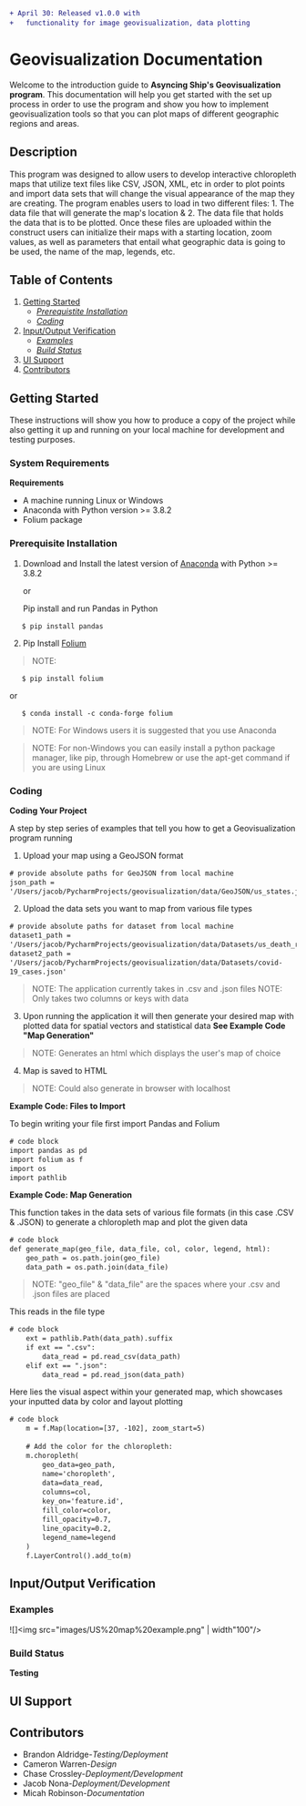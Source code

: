 ```diff
+ April 30: Released v1.0.0 with
+   functionality for image geovisualization, data plotting   
```

# Geovisualization Documentation
Welcome to the introduction guide to **Asyncing Ship's Geovisualization program**. This documentation will help you get started with the set up process in order to use the program and show you how to implement geovisualization tools so that you can plot maps of different geographic regions and areas.


## Description
This program was designed to allow users to develop interactive chloropleth maps that utilize text files like CSV, JSON, XML, etc in order to plot points and import data sets that will change the visual appearance of the map they are creating. The program enables users to load in two different files: 1. The data file that will generate the map's location & 2. The data file that holds the data that is to be plotted. Once these files are uploaded within the construct users can initialize their maps with a starting location, zoom values, as well as parameters that entail what geographic data is going to be used, the name of the map, legends, etc.


## Table of Contents
1. [Getting Started](https://github.com/Daechathon/EGR400-Geovisualization/blob/Documentation/README.md#getting-started)
   - [*Prerequistite Installation*](https://github.com/Daechathon/EGR400-Geovisualization/blob/Documentation/README.md#prerequisite-installation)
   - [*Coding*](https://github.com/Daechathon/EGR400-Geovisualization/blob/Documentation/README.md#coding)
2. [Input/Output Verification](https://github.com/Daechathon/EGR400-Geovisualization/blob/Documentation/README.md#inputoutput-verification)
   - [*Examples*](https://github.com/Daechathon/EGR400-Geovisualization/blob/Documentation/README.md#examples)
   - [*Build Status*](https://github.com/Daechathon/EGR400-Geovisualization/blob/Documentation/README.md#build-status)
3. [UI Support](https://github.com/Daechathon/EGR400-Geovisualization/blob/Documentation/README.md#ui-support)
4. [Contributors](https://github.com/Daechathon/EGR400-Geovisualization/blob/Documentation/README.md#contributors)


## Getting Started
These instructions will show you how to produce a copy of the project while also getting it up and running on your local machine for development and testing purposes.

### System Requirements 

__Requirements__

* A machine running Linux or Windows
* Anaconda with Python version >= 3.8.2
* Folium package

### Prerequisite Installation
1. Download and Install the latest version of [Anaconda](https://www.anaconda.com/distribution/) with Python >= 3.8.2

   or

   Pip install and run Pandas in Python
```
   $ pip install pandas
```
2. Pip Install [Folium](https://pypi.org/project/folium/)
> NOTE:
```
   $ pip install folium
```   
   or
```   
   $ conda install -c conda-forge folium
```
> NOTE: For Windows users it is suggested that you use Anaconda

> NOTE: For non-Windows you can easily install a python package manager, like pip, through Homebrew or use the apt-get command if you are using Linux

### Coding

__Coding Your Project__

A step by step series of examples that tell you how to get a Geovisualization program running

1. Upload your map using a GeoJSON format

```
# provide absolute paths for GeoJSON from local machine
json_path = '/Users/jacob/PycharmProjects/geovisualization/data/GeoJSON/us_states.json'
```
2. Upload the data sets you want to map from various file types

```
# provide absolute paths for dataset from local machine
dataset1_path = '/Users/jacob/PycharmProjects/geovisualization/data/Datasets/us_death_rates.csv'
dataset2_path = '/Users/jacob/PycharmProjects/geovisualization/data/Datasets/covid-19_cases.json'
```
> NOTE: The application currently takes in .csv and .json files
> NOTE: Only takes two columns or keys with data

3. Upon running the application it will then generate your desired map with plotted data for spatial vectors and statistical data
**See Example Code "Map Generation"**
> NOTE: Generates an html which displays the user's map of choice

4. Map is saved to HTML
> NOTE: Could also generate in browser with localhost


__Example Code: Files to Import__

To begin writing your file first import Pandas and Folium
```
# code block
import pandas as pd
import folium as f
import os
import pathlib
```

__Example Code: Map Generation__

This function takes in the data sets of various file formats (in this case .CSV & .JSON) to generate a chloropleth map and plot the given data
```
# code block
def generate_map(geo_file, data_file, col, color, legend, html):
    geo_path = os.path.join(geo_file)
    data_path = os.path.join(data_file)
```
> NOTE: "geo_file" & "data_file" are the spaces where your .csv and .json files are placed

This reads in the file type 
```
# code block
    ext = pathlib.Path(data_path).suffix
    if ext == ".csv":
        data_read = pd.read_csv(data_path)
    elif ext == ".json":
        data_read = pd.read_json(data_path)
```

Here lies the visual aspect within your generated map, which showcases your inputted data by color and layout plotting
```
# code block
    m = f.Map(location=[37, -102], zoom_start=5)

    # Add the color for the chloropleth:
    m.choropleth(
        geo_data=geo_path,
        name='choropleth',
        data=data_read,
        columns=col,
        key_on='feature.id',
        fill_color=color,
        fill_opacity=0.7,
        line_opacity=0.2,
        legend_name=legend
    )
    f.LayerControl().add_to(m)
```


## Input/Output Verification

### Examples

![]<img src="images/US%20map%20example.png" | width"100"/>

### Build Status

__Testing__



## UI Support



## Contributors
* Brandon Aldridge-*Testing/Deployment*
* Cameron Warren-*Design*
* Chase Crossley-*Deployment/Development*
* Jacob Nona-*Deployment/Development*
* Micah Robinson-*Documentation*
